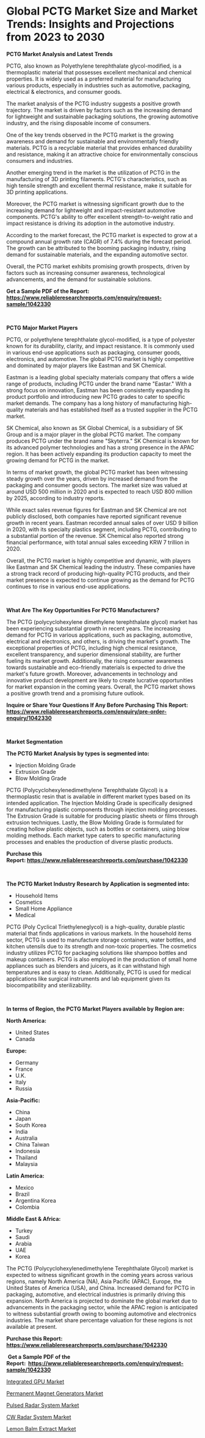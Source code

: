<p><h1>Global PCTG Market Size and Market Trends: Insights and Projections from 2023 to 2030</h1></p><p><strong>PCTG Market Analysis and Latest Trends</strong></p>
<p><p>PCTG, also known as Polyethylene terephthalate glycol-modified, is a thermoplastic material that possesses excellent mechanical and chemical properties. It is widely used as a preferred material for manufacturing various products, especially in industries such as automotive, packaging, electrical & electronics, and consumer goods.</p><p>The market analysis of the PCTG industry suggests a positive growth trajectory. The market is driven by factors such as the increasing demand for lightweight and sustainable packaging solutions, the growing automotive industry, and the rising disposable income of consumers.</p><p>One of the key trends observed in the PCTG market is the growing awareness and demand for sustainable and environmentally friendly materials. PCTG is a recyclable material that provides enhanced durability and resistance, making it an attractive choice for environmentally conscious consumers and industries.</p><p>Another emerging trend in the market is the utilization of PCTG in the manufacturing of 3D printing filaments. PCTG's characteristics, such as high tensile strength and excellent thermal resistance, make it suitable for 3D printing applications.</p><p>Moreover, the PCTG market is witnessing significant growth due to the increasing demand for lightweight and impact-resistant automotive components. PCTG's ability to offer excellent strength-to-weight ratio and impact resistance is driving its adoption in the automotive industry.</p><p>According to the market forecast, the PCTG market is expected to grow at a compound annual growth rate (CAGR) of 7.4% during the forecast period. The growth can be attributed to the booming packaging industry, rising demand for sustainable materials, and the expanding automotive sector.</p><p>Overall, the PCTG market exhibits promising growth prospects, driven by factors such as increasing consumer awareness, technological advancements, and the demand for sustainable solutions.</p></p>
<p><strong>Get a Sample PDF of the Report:&nbsp; <a href="https://www.reliableresearchreports.com/enquiry/request-sample/1042330">https://www.reliableresearchreports.com/enquiry/request-sample/1042330</a></strong></p>
<p>&nbsp;</p>
<p><strong>PCTG Major Market Players</strong></p>
<p><p>PCTG, or polyethylene terephthalate glycol-modified, is a type of polyester known for its durability, clarity, and impact resistance. It is commonly used in various end-use applications such as packaging, consumer goods, electronics, and automotive. The global PCTG market is highly competitive and dominated by major players like Eastman and SK Chemical.</p><p>Eastman is a leading global specialty materials company that offers a wide range of products, including PCTG under the brand name "Eastar." With a strong focus on innovation, Eastman has been consistently expanding its product portfolio and introducing new PCTG grades to cater to specific market demands. The company has a long history of manufacturing high-quality materials and has established itself as a trusted supplier in the PCTG market.</p><p>SK Chemical, also known as SK Global Chemical, is a subsidiary of SK Group and is a major player in the global PCTG market. The company produces PCTG under the brand name "Skyterra." SK Chemical is known for its advanced polymer technologies and has a strong presence in the APAC region. It has been actively expanding its production capacity to meet the growing demand for PCTG in the market.</p><p>In terms of market growth, the global PCTG market has been witnessing steady growth over the years, driven by increased demand from the packaging and consumer goods sectors. The market size was valued at around USD 500 million in 2020 and is expected to reach USD 800 million by 2025, according to industry reports.</p><p>While exact sales revenue figures for Eastman and SK Chemical are not publicly disclosed, both companies have reported significant revenue growth in recent years. Eastman recorded annual sales of over USD 9 billion in 2020, with its specialty plastics segment, including PCTG, contributing to a substantial portion of the revenue. SK Chemical also reported strong financial performance, with total annual sales exceeding KRW 7 trillion in 2020.</p><p>Overall, the PCTG market is highly competitive and dynamic, with players like Eastman and SK Chemical leading the industry. These companies have a strong track record of producing high-quality PCTG products, and their market presence is expected to continue growing as the demand for PCTG continues to rise in various end-use applications.</p></p>
<p>&nbsp;</p>
<p><strong>What Are The Key Opportunities For PCTG Manufacturers?</strong></p>
<p><p>The PCTG (polycyclohexylene dimethylene terephthalate glycol) market has been experiencing substantial growth in recent years. The increasing demand for PCTG in various applications, such as packaging, automotive, electrical and electronics, and others, is driving the market's growth. The exceptional properties of PCTG, including high chemical resistance, excellent transparency, and superior dimensional stability, are further fueling its market growth. Additionally, the rising consumer awareness towards sustainable and eco-friendly materials is expected to drive the market's future growth. Moreover, advancements in technology and innovative product development are likely to create lucrative opportunities for market expansion in the coming years. Overall, the PCTG market shows a positive growth trend and a promising future outlook.</p></p>
<p><strong>Inquire or Share Your Questions If Any Before Purchasing This Report: <a href="https://www.reliableresearchreports.com/enquiry/pre-order-enquiry/1042330">https://www.reliableresearchreports.com/enquiry/pre-order-enquiry/1042330</a></strong></p>
<p>&nbsp;</p>
<p><strong>Market Segmentation</strong></p>
<p><strong>The PCTG Market Analysis by types is segmented into:</strong></p>
<p><ul><li>Injection Molding Grade</li><li>Extrusion Grade</li><li>Blow Molding Grade</li></ul></p>
<p><p>PCTG (Polycyclohexylenedimethylene Terephthalate Glycol) is a thermoplastic resin that is available in different market types based on its intended application. The Injection Molding Grade is specifically designed for manufacturing plastic components through injection molding processes. The Extrusion Grade is suitable for producing plastic sheets or films through extrusion techniques. Lastly, the Blow Molding Grade is formulated for creating hollow plastic objects, such as bottles or containers, using blow molding methods. Each market type caters to specific manufacturing processes and enables the production of diverse plastic products.</p></p>
<p><strong>Purchase this Report:&nbsp;<a href="https://www.reliableresearchreports.com/purchase/1042330">https://www.reliableresearchreports.com/purchase/1042330</a></strong></p>
<p>&nbsp;</p>
<p><strong>The PCTG Market Industry Research by Application is segmented into:</strong></p>
<p><ul><li>Household Items</li><li>Cosmetics</li><li>Small Home Appliance</li><li>Medical</li></ul></p>
<p><p>PCTG (Poly Cyclical Triethyleneglycol) is a high-quality, durable plastic material that finds applications in various markets. In the household items sector, PCTG is used to manufacture storage containers, water bottles, and kitchen utensils due to its strength and non-toxic properties. The cosmetics industry utilizes PCTG for packaging solutions like shampoo bottles and makeup containers. PCTG is also employed in the production of small home appliances such as blenders and juicers, as it can withstand high temperatures and is easy to clean. Additionally, PCTG is used for medical applications like surgical instruments and lab equipment given its biocompatibility and sterilizability.</p></p>
<p>&nbsp;</p>
<p><strong>In terms of Region, the PCTG Market Players available by Region are:</strong></p>
<p>
    <p> <strong> North America: </strong>
        <ul>
            <li>United States</li>
            <li>Canada</li>
        </ul>
        </p> 
    <p> <strong> Europe: </strong>
        <ul>
            <li>Germany</li>
            <li>France</li>
            <li>U.K.</li>
            <li>Italy</li>
            <li>Russia</li>
        </ul>
        </p> 
    <p> <strong> Asia-Pacific: </strong>
        <ul>
            <li>China</li>
            <li>Japan</li>
            <li>South Korea</li>
            <li>India</li>
            <li>Australia</li>
            <li>China Taiwan</li>
            <li>Indonesia</li>
            <li>Thailand</li>
            <li>Malaysia</li>
        </ul>
        </p> 
    <p> <strong> Latin America: </strong>
        <ul>
            <li>Mexico</li>
            <li>Brazil</li>
            <li>Argentina Korea</li>
            <li>Colombia</li>
        </ul>
        </p> 
    <p> <strong> Middle East & Africa: </strong>
        <ul>
            <li>Turkey</li>
            <li>Saudi</li>
            <li>Arabia</li>
            <li>UAE</li>
            <li>Korea</li>
        </ul>
    </p>
    </p>
<p><p>The PCTG (Polycyclohexylenedimethylene Terephthalate Glycol) market is expected to witness significant growth in the coming years across various regions, namely North America (NA), Asia Pacific (APAC), Europe, the United States of America (USA), and China. Increased demand for PCTG in packaging, automotive, and electrical industries is primarily driving this expansion. North America is projected to dominate the global market due to advancements in the packaging sector, while the APAC region is anticipated to witness substantial growth owing to booming automotive and electronics industries. The market share percentage valuation for these regions is not available at present.</p></p>
<p><strong>Purchase this Report: <a href="https://www.reliableresearchreports.com/purchase/1042330">https://www.reliableresearchreports.com/purchase/1042330</a></strong></p>
<p>&nbsp;<strong>Get a Sample PDF of the Report:&nbsp;&nbsp;<a href="https://www.reliableresearchreports.com/enquiry/request-sample/1042330">https://www.reliableresearchreports.com/enquiry/request-sample/1042330</a></strong></p>
<p><strong></strong></p>
<p><p><a href="https://medium.com/@zoeyjohns1903/integrated-gpu-market-share-evolution-and-market-growth-trends-2023-2030-2c368584e795">Integrated GPU Market</a></p><p><a href="https://medium.com/@rahulv.reportprime/permanent-magnet-generators-market-size-and-market-trends-complete-industry-overview-2023-to-2030-6cbc919b8c04">Permanent Magnet Generators Market</a></p><p><a href="https://medium.com/@randallbode/pulsed-radar-system-market-analysis-its-cagr-market-segmentation-and-global-industry-overview-6fad34aec134">Pulsed Radar System Market</a></p><p><a href="https://medium.com/@loyceharber/cw-radar-system-market-size-cagr-trends-2024-2030-4f0ca3a0d77f">CW Radar System Market</a></p><p><a href="https://medium.com/@marvinwalsh2023/lemon-balm-extract-market-size-and-market-trends-complete-industry-overview-2023-to-2030-7f1f9dc61ec3">Lemon Balm Extract Market</a></p></p>
